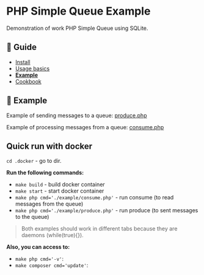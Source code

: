 PHP Simple Queue Example
========================

Demonstration of work PHP Simple Queue using SQLite.


## :book: Guide

* [Install](./install.md)
* [Usage basics](./usage.md)
* **[Example](./example.md)**
* [Cookbook](./cookbook.md)


## :page_facing_up: Example

Example of sending messages to a queue: [produce.php](../../example/produce.php)

Example of processing messages from a queue: [consume.php](../../example/consume.php)


## Quick run with docker

`cd .docker` - go to dir.


**Run the following commands:**

- `make build` - build docker container
- `make start` - start docker container
- `make php cmd='./example/consume.php'` - run consume (to read messages from the queue)
- `make php cmd='./example/produce.php'` - run produce (to sent messages to the queue)


> Both examples should work in different tabs because they are daemons (while(true){}).


**Also, you can access to:**

- `make php cmd='-v'`:
- `make composer cmd='update'`: